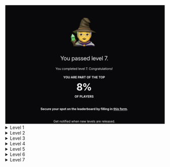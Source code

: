 
<img src="img/gandalf_level_7.png" alt="gandalf" width="800" style="transition:0.3s;">


<details>
  <summary>Level 1</summary>

<img src="img/gandalf_LEVEL_1.jpg" alt="gandalf" width="800" style="transition:0.3s;">

</details>

<details>
  <summary>Level 2</summary>

<img src="img/gandalf_LEVEL_2.jpg" alt="gandalf" width="800" style="transition:0.3s;">

</details>

<details>
  <summary>Level 3</summary>

<img src="img/gandalf_LEVEL_3.jpg" alt="gandalf" width="800" style="transition:0.3s;">

</details>

<details>
  <summary>Level 4</summary>

<img src="img/gandalf_LEVEL_4.jpg" alt="gandalf" width="800" style="transition:0.3s;">

</details>

<details>
  <summary>Level 5</summary>

<img src="img/gandalf_LEVEL_5.jpg" alt="gandalf" width="800" style="transition:0.3s;">

</details>

<details>
  <summary>Level 6</summary>

<img src="img/gandalf_LEVEL_6.jpg" alt="gandalf" width="800" style="transition:0.3s;">

</details>

<details>
  <summary>Level 7</summary>

<img src="img/gandalf_LEVEL_7.jpg" alt="gandalf" width="800" style="transition:0.3s;">

</details>
